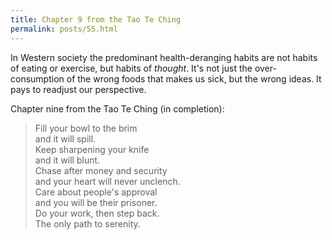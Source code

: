 ```yaml
---
title: Chapter 9 from the Tao Te Ching
permalink: posts/55.html
---
```


In Western society the predominant health-deranging habits are not habits of eating or exercise, but habits of *thought*. It's not just the over-consumption of the wrong foods that makes us sick, but the wrong ideas. It pays to readjust our perspective.

Chapter nine from the Tao Te Ching (in completion):

> Fill your bowl to the brim<br>
and it will spill.<br>
Keep sharpening your knife<br>
and it will blunt.<br>
Chase after money and security<br>
and your heart will never unclench.<br>
Care about people's approval<br>
and you will be their prisoner.<br>
Do your work, then step back.<br>
The only path to serenity.